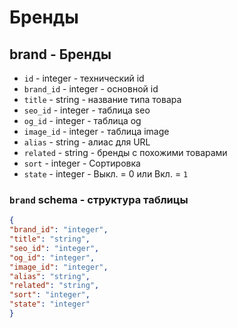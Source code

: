 # Бренды
## brand - Бренды
- `id` - integer - технический id
- `brand_id` - integer - основной id
- `title` - string - название типа товара
- `seo_id` - integer - таблица seo
- `og_id` - integer - таблица og
- `image_id` - integer - таблица image
- `alias` - string - алиас для URL
- `related` - string - бренды с похожими товарами
- `sort` - integer - Сортировка
- `state` - integer - Выкл. = 0 или Вкл. = `1`

### `brand` schema - структура таблицы
```json
{
"brand_id": "integer",
"title": "string",
"seo_id": "integer",
"og_id": "integer",
"image_id": "integer",
"alias": "string",
"related": "string",
"sort": "integer",
"state": "integer"
}
```
